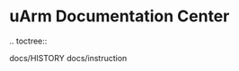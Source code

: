uArm Documentation Center
==================================================
.. toctree::

   docs/HISTORY
   docs/instruction
